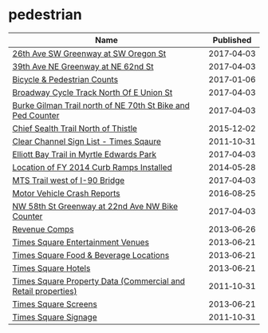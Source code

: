 # pedestrian

Name | Published
---- | ---------
[26th Ave SW Greenway at SW Oregon St](../datasets/mefu-7eau.md) | 2017&#x2011;04&#x2011;03
[39th Ave NE Greenway at NE 62nd St](../datasets/3h7e-f49s.md) | 2017&#x2011;04&#x2011;03
[Bicycle & Pedestrian Counts](../datasets/qu9x-4xq5.md) | 2017&#x2011;01&#x2011;06
[Broadway Cycle Track North Of E Union St](../datasets/j4vh-b42a.md) | 2017&#x2011;04&#x2011;03
[Burke Gilman Trail north of NE 70th St Bike and Ped Counter](../datasets/2z5v-ecg8.md) | 2017&#x2011;04&#x2011;03
[Chief Sealth Trail North of Thistle](../datasets/uh8h-bme7.md) | 2015&#x2011;12&#x2011;02
[Clear Channel Sign List - Times Sqaure](../datasets/wjtn-s4z7.md) | 2011&#x2011;10&#x2011;31
[Elliott Bay Trail in Myrtle Edwards Park](../datasets/4qej-qvrz.md) | 2017&#x2011;04&#x2011;03
[Location of FY 2014 Curb Ramps Installed](../datasets/cu97-7vhd.md) | 2014&#x2011;05&#x2011;28
[MTS Trail west of I-90 Bridge](../datasets/u38e-ybnc.md) | 2017&#x2011;04&#x2011;03
[Motor Vehicle Crash Reports](../datasets/d5qn-yy3v.md) | 2016&#x2011;08&#x2011;25
[NW 58th St Greenway at 22nd Ave NW Bike Counter](../datasets/47yq-6ugv.md) | 2017&#x2011;04&#x2011;03
[Revenue Comps](../datasets/sv6e-j8t9.md) | 2013&#x2011;06&#x2011;26
[Times Square Entertainment Venues](../datasets/jxdc-hnze.md) | 2013&#x2011;06&#x2011;21
[Times Square Food & Beverage Locations](../datasets/kh2m-kcyz.md) | 2013&#x2011;06&#x2011;21
[Times Square Hotels](../datasets/v8qe-fx6p.md) | 2013&#x2011;06&#x2011;21
[Times Square Property Data (Commercial and Retail properties)](../datasets/j86k-5i43.md) | 2011&#x2011;10&#x2011;31
[Times Square Screens](../datasets/n246-cev5.md) | 2013&#x2011;06&#x2011;21
[Times Square Signage](../datasets/6bzx-emuu.md) | 2011&#x2011;10&#x2011;31

